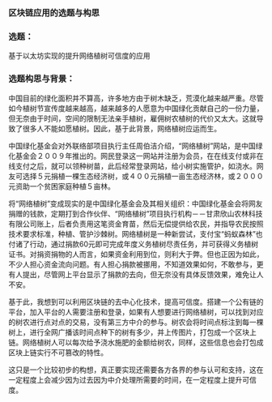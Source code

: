 ### 区块链应用的选题与构思

### 选题：

基于以太坊实现的提升网络植树可信度的应用

### 选题构思与背景：

​	中国目前的绿化面积并不算高，许多地方由于树木缺乏，荒漠化越来越严重。尽管如今植树节宣传度越来越高，越来越多的人愿意为中国绿化贡献自己的一份力量，但无奈由于时间，空间的限制无法亲手植树，雇佣树农植树的代价又太大。这就导致了很多人不能如愿植树。因此，基于此背景，网络植树应运而生。

​	中国绿化基金会对外联络部项目执行主任周伯洁介绍，“网络植树”网站，是中国绿化基金会２００９年推出的。网民登录这一网站并注册为会员，在在线支付或非在线支付之后，就可以领种树苗，此后经常登录网站，给小树实施管护，如浇水。网友可选择５元捐植一棵生态经济树，或４００元捐植一亩生态经济林，或２０００元资助一个贫困家庭种植５亩林。

​	将“网络植树”变成现实的是中国绿化基金会及其相关组织：中国绿化基金会将网友捐赠的钱款，定期打到合作伙伴、“网络植树”项目执行机构－－甘肃欣山农林科技有限公司账上，后者负责用这笔资金育苗，然后无偿提供给农民，并指导农民按照技术要求标准，种植、管护沙棘树。网络植树是一种新尝试，支付宝“蚂蚁森林”也付诸了行动，通过捐款60元即可完成年度义务植树尽责任务，并可获得义务植树证书。对捐资捐物的人而言，如果资金利用到位，则利大于弊。但也正因为如此，不少人担心资金流向问题。有人担心捐款被挪用，不知道效果如何，不敢参与，更有人提出，尽管网上平台显示了捐款的去向，但无奈没有具体反馈效果，难免让人不安。

​	基于此，我想到可以利用区块链的去中心化技术，提高可信度。搭建一个公有链的平台，加入平台的人需要注册和登录，如果有人想要进行网络植树，可以找到对应的树农进行点对点的交易，没有第三方中介的参与。树农会将时间点标注到每一棵树上，进行全网广播该时间点种下的树有多少，并上传图片，打包成一个区块上链。网络植树人可以每次给予浇水施肥的金额给树农，同样，这些信息也会打包成区块上链实行不可篡改的特性。

​	这只是一个比较初步的构想，真正要实现还需要各方各界的参与认可和支持，这在一定程度上会减少因为过去因为中介处理所需要的时间，在一定程度上提升可信度。